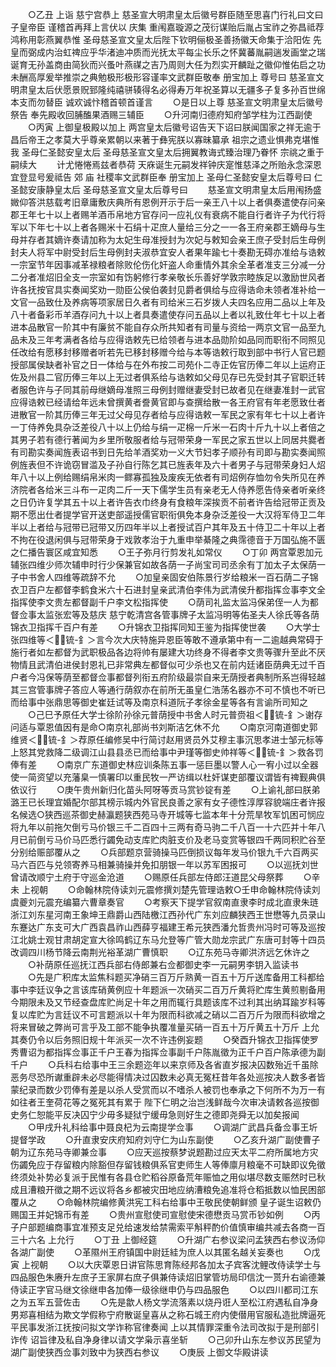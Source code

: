 <!-- { "loadSidebar": true } -->
　　○乙丑  上诣  慈宁宫恭上  慈圣宣大明肃皇太后徽号群臣随至思喜门行礼曰文曰子皇帝臣  谨稽首再拜上言伏以  庆集  重闱嘉璇源之茂衍谋贻后胤占宝祚之弥昌祗荐鸿称用彰燕翼恭惟  圣母慈圣宣文皇太后陛下钦明俪极圣善扬徽天命集于洽阳佐  先皇而弼成内治虹禆应乎华渚迪冲质而光抚太平每尘长乐之怀冀蕃胤嗣遄发画堂之瑞诞育无孙盖商由简狄而兴蚤叶燕禖之吉乃周则大任为烈实开麟趾之徽仰惟佑启之功未酬高厚爰举推崇之典勉极形极形容谨率文武群臣敬奉  册宝加上  尊号曰  慈圣宣文明肃皇太后伏愿景贶郅隆纯禧骈辏得名必得寿万年祝圣算以无疆多子复多孙百世绵本支而勿替臣  诚欢诚忭稽首顿首谨言
　　○是日以上尊  慈圣宣文明肃皇太后徽号祭告  奉先殿收回脯醢果酒赐三辅臣
　　○升河南归德府知府邹学柱为江西副使
　　○丙寅  上御皇极殿以加上  两宫皇太后徽号诏告天下诏曰朕闻国家之祥无逾于昌后帝王之孝莫大乎尊亲累朝以来著于彝宪朕以寡昧纂承  祖宗之遗业惧弗克堪惟我  圣母仁圣懿安皇太后  圣母慈圣宣文皇太后拥翼教诲式臻治理乃眷怀  宗祧之重于嗣续大
　　计尤惓惓焉兹者恭荷  天庥诞生元嗣发祥钟庆寔惟慈泽之所贻永念深恩宜登显号爰祗告  郊  庙  社稷率文武群臣奉  册宝加上  圣母仁圣懿安皇太后尊号曰  仁圣懿安康静皇太后  圣母慈圣宣文皇太后尊号曰
　　慈圣宣文明肃皇太后用闱扬盛媺仰答洪慈载考旧章庸敷庆典所有恩例开示于后一亲王八十以上者俱奏遣使存问亲郡王年七十以上者赐羊酒币帛地方官存问一应礼仪有衰病不能自行者许子为代行将军以下年七十以上者各赐米十石绢十疋庶人量给三分之一一各王府亲郡王嫡母与生母并存者其嫡许奏请加称为太妃生母准授封为次妃与敕知会亲王庶子受封后生母例封夫人将军中尉受封后生母例封夫淑恭宜安人者果年踰七十奏勘无碍亦准给与诰敕一宗室节年因事减革禄粮者除败伦伤化奸盗人命重情外其余全革者准支三分减一分二分者准炤旧全支一宗室如有饬躬修行孝亲敬长乐善好学敦宗睦族足以激励世风者许各抚按官具实奏闻奖劝一勋臣公侯伯袭封见爵者俱给与应得诰命未领者准补给一文官一品致仕及养病等项家居日久者有司给米三石岁拨人夫四名应用二品以上年及八十者备彩币羊酒存问九十以上者具奏遣使存问五品以上者以礼致仕年七十以上者进本品散官一阶其中有廉贫不能自存众所共知者有司量与资给一两京文官一品至九品未及三年考满者各给与应得诰敕先已给领者与进本品勋阶如品同而职衔不同照见任改给有愿移封移赠者听若先已移封移赠今给与本等诰敕行取到部中书行人官已题授部属侯缺者补官之日一体给与在外布按二司苑仆二寺正佐官历俸二年以上运府正佐及州县二官历俸三年以上无过者俱系给与诰敕如父母见存已先受封其子官职迁转者服色许与子同其前母继嫡母准照三母例封赠继妻受封已故者见在继妻准封一武官应得诰敕已经请给年远未曾撰黄者誊黄官即与查撰给散一各王府官有年老愿致仕者进散官一阶其历俸三年无过父母见存者给与应得诰敕一军民之家有年七十以上者许一丁侍养免具杂泛差役八十以上仍给与绢一疋棉一斤米一石肉十斤九十以上者倍之其男子若有德行著闻为乡里所敬服者给与冠带荣身一军民之家五世以上同居共爨者有司勘实奏闻旌表诏书到日先给羊酒奖劝一义大节妇孝子顺孙有司即与勘实奏闻照例旌表但不许诡窃冒滥及子孙自行陈乞其已旌表年及六十者男子与冠带荣身妇人炤年八十以上例给赐绢帛米肉一鳏寡孤独及废疾无依者有司炤例存恤勿令失所见在养济院者各给米三斗布一疋肉二斤一天下儒学生员有亲老无人侍养愿告侍亲者听亲终之日仍许复学其五十以上者许告衣巾终身有食粮年深挨贡不前者许告给冠带正贡及期不愿出仕者提学官开送吏部遥授儒官职衔俱免本身杂泛差役一大汉将军侍卫二年半以上者给与冠带已冠带又历四年半以上者授试百户其年及五十侍卫二十年以上者不拘在役退闲俱与冠带荣身于戏敦孝治于九重申举綦隆之典霈德音于万国弘施不匮之仁播告寰区咸宜知悉
　　○王子弥月行剪发礼如常仪
　　○丁卯  两宫覃恩加元辅张四维少师次辅申时行少保兼官如故各荫一子尚宝司司丞余有丁加太子太保荫一子中书舍人四维等疏辞不允
　　○加皇亲固安伯陈景行岁给粮米一百石荫二子锦衣卫百户左都督李鹤食米六十石进封皇亲武清伯李伟为武清侯升都指挥佥事李文全指挥使李文贵左都督副千户李文松指挥使
　　○荫司礼监太监冯保弟侄一人为都督佥事太监张宏等及慈庆  慈宁乾清宫各管事牌子太监冯明等佑圣夫人徐氏等各荫锦衣卫指挥千百户有差
　　○升锦衣卫指挥同知王鉴为指挥使世袭
　　○大学士张四维等＜锍-釒＞言今次大庆特施异恩臣等敢不遵承第中有一二逾越典常碍于施行者如左都督为武职极品各边将帅有屡建大功终身不得者李文贵等骤升至此不厌物情且武清伯进侯封恩礼已非常典左都督似可少杀也又在前内廷诸臣荫典无过千百户者今冯保等荫至都督佥事都督列衔五府阶级最崇自来无荫授者典制所系岂得轻越其三宫管事牌子答应人等通行荫叙亦在前所无虽皇仁浩荡名器亦不可不慎也不听已而给事中张鼎思等御史崔廷试等及南京科道阮子孝徐金星等各有言谕所司知之
　　○己巳予原任大学士徐阶孙徐元普荫授中书舍人时元普赍祖＜锍-釒＞谢存问适与覃恩值因有是命○南京礼部尚书刘斯洁乞休不允
　　○南京河南道御史郭维贤＜锍-釒＞荐原任编修吴中行简讨赵用贤员外艾穆主事沉思孝进士邹元标等上怒其党救降二级调江山县县丞已而给事中尹瑾等御史帅祥等＜锍-釒＞救各罚俸有差
　　○南京广东道御史林应训条陈五事一惩巨墨以警人心一宥小过以全器使一简资望以充藩臬一慎署印以重民牧一严访缉以杜奸谋吏部覆议谓皆有禆觐典俱依议行
　　○庚午贵州新归化苗头阿呀等贡马赏钞锭有差
　　○上谕礼部曰朕弟潞王已长理宜婚配尔部其榜示城内外官民良善之家有女子德性淳厚容貌端庄者许报名候选○狭西巡茶御史赫瀛题狭西苑马寺开城等七监本年十分荒旱牧军饥困可悯应将九年以前拖欠倒亏马价银三千二百四十三两有奇马驹二千八百一十六匹并十年八月已前倒亏马价马匹悉行蠲免动支库贮肉脏支价及老马变赏等银四千两同积贮谷至分别给赈部覆从之
　　○兵部题京营骑操马匹倒损议每年发马价银九千六百两买马六百匹与兑领寄养马相兼骑操并免扣朋银一年以苏军困报可
　　○以巡抚刘世曾请改顺宁土府于守巡金沧道
　　○赐原任兵部左侍郎汪道昆父母祭葬
　　○辛未  上视朝
　　○命翰林院侍读刘元震修撰刘楚先管理诰敕○壬申命翰林院侍读刘虞夔刘元震充编纂六曹章奏官
　　○考察天下提学官叙南直隶李时成北直隶朱琏浙江刘东星河南王象坤王鼎爵山西陆檄江西孙代广东刘应麟狭西王世懋等九员录山东蹇达广东支可大广西袁昌祚山西薛亨福建王希元狭西潘允哲贵州冯时可等及巡按江北姚士观甘肃胡定宣大徐鸣鹤辽东马允登等广管大勋龙宗武广东唐可封等十四员改调四川杨节降云南荆光裕革湖广曹慎职
　　○辽东苑马寺卿洪济远乞休许之
　　○补荫原任巡抚江西兵部右侍郎兼右佥都御史李一元嗣男李钥入监读书
　　○先是广积库太监焦科题买净硝三百万斤熟黄一百五十万斤送库备用工科都给事中李廷议争之言该库硝黄例应十年题派一次硝买二百万斤黄将贮库生黄煎剔备用今期限未及又节经查盘库贮尚足十年之用而辄行具题该库不过利其出纳耳踰岁科等复以库贮为言廷议不可言题派以十年为限而科欲减之硝以二百万斤为限而科欲增之将来冒破之弊尚可言乎及工部不能争执覆准量买硝一百五十万斤黄五十万斤  上允其奏仍令以后务照旧规十年派买一次不许违例妄题
　　○癸酉升锦衣卫指挥使罗秀曹诏为都指挥佥事正千户王春为指挥佥事副千户陈胤徵为正千户百户陈承德为副千户
　　○兵科右给事中王三余题迩年以来京师及各省直岁报决囚数殆近千虽除恶务尽恐所谳重辟未必尽能得情决过囚数未必真无冤枉昔年各处巡按决人数多者皆蒙纪录而数少罚俸有差是以杀人受赏而以不嗜杀人被罚也奉承之下何所不为万一有如往者王奎荷花等之冤死其有累于  陛下仁明之治岂浅鲜哉今次审决请敕各巡按御史务仁恕能平反决囚宁少毋多疑狱宁缓毋急则好生之德即尧舜无以加矣报闻
　　○甲戌升礼科给事中聂良杞为云南提学佥事
　　○调湖广武昌兵备佥事王圻提督学政
　　○升直隶安庆府知府刘守仁为山东副使
　　○乙亥升湖广副使曹子朝为辽东苑马寺卿兼佥事
　　○应天巡按蔡梦说题勘过应天太平二府所属地方灾伤蠲免应于存留粮内除豁但存留钱粮俱系官吏师生人等俸廪月粮毫不可缺即议免徵终须处补势必复派于民惟有各县仓贮稻谷原备荒年赈恤之用似堪尽数支赈然时已秋成且漕粮开徵之期不远议将各乡都被灾田地应纳漕粮免追准将仓稻抵数以恤民困部覆从之
　　○命翰林院编修黄洪宪工科右给事中王敬民使朝鲜颁  皇子诞生诏敕仍赐国王并妃锦币有差
　　○贵州宣慰使司宣慰使宋德懋贡马赏币钞如例
　　○丙子户部题编商事宜准预支足兑给速发给禁需索平斛秤酌价值慎审编共减去各商一百三十六名  上允行
　　○丁丑  上御经筵
　　○升湖广右参议梁问孟狭西右参议汤仰各湖广副使
　　○革隰州王府镇国中尉廷絓为庶人以其匿名越关妄奏也
　　○戊寅  上视朝
　　○以大庆覃恩日讲官陈思育陈经邦各加太子宾客沈鲤改侍读学士与四品服色朱赓升左庶子王家屏右庶子俱兼侍读炤旧掌管坊局印信沈一贳升右谕德兼侍读正字官马继文徐继申各加俸一级徐继申仍与四品服色
　　○以四川都司江东之为五军五营佐击
　　○先是歙人杨文学流落素以烧丹诳人至松江府遇私自净身男郑喜相结为欺文学假称宁府散诞皇喜从之称石城王府内使僣用官服私造批牌逼死平民事发浙江抚按问拟文学诈称官律奏闻  上以其情罪深重令法司改拟于是刑部引诈传  诏旨律及私自净身律以请文学枭示喜坐斩
　　○己卯升山东左参议苏民望为湖广副使狭西佥事刘致中为狭西右参议
　　○庚辰  上御文华殿讲读
